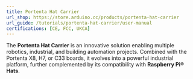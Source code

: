```yaml
---
title: Portenta Hat Carrier
url_shop: https://store.arduino.cc/products/portenta-hat-carrier 
url_guide: /tutorials/portenta-hat-carrier/user-manual
certifications: [CE, FCC, UKCA]
---
```


The **Portenta Hat Carrier** is an innovative solution enabling multiple robotics, industrial, and building automation projects. Combined with the Portenta X8, H7, or C33 boards, it evolves into a powerful industrial platform, further complemented by its compatibility with **Raspberry Pi® Hats**.
